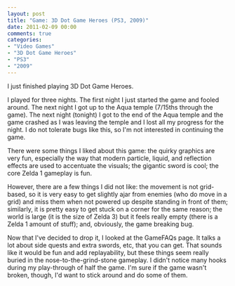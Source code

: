 ```yaml
---
layout: post
title: "Game: 3D Dot Game Heroes (PS3, 2009)"
date: 2011-02-09 00:00
comments: true
categories:
- "Video Games"
- "3D Dot Game Heroes"
- "PS3"
- "2009"
---
```


I just finished playing 3D Dot Game Heroes.

I played for three nights. The first night I just started the
game and fooled around. The next night I got up to the Aqua temple
(7/15ths through the game). The next night (tonight) I got to the
end of the Aqua temple and the game crashed as I was leaving the
temple and I lost all my progress for the night. I do not tolerate
bugs like this, so I'm not interested in continuing the game.

There were some things I liked about this game: the quirky
graphics are very fun, especially the way that modern particle,
liquid, and reflection effects are used to accentuate the visuals;
the gigantic sword is cool; the core Zelda 1 gameplay is fun.

However, there are a few things I did not like: the movement is
not grid-based, so it is very easy to get slightly ajar from
enemies (who do move in a grid) and miss them when not powered up
despite standing in front of them; similarly, it is pretty easy to
get stuck on a corner for the same reason; the world is large (it
is the size of Zelda 3) but it feels really empty (there is a
Zelda 1 amount of stuff); and, obviously, the game breaking
bug.

Now that I've decided to drop it, I looked at the GameFAQs
page. It talks a lot about side quests and extra swords, etc, that
you can get. That sounds like it would be fun and add
replayability, but these things seem really buried in the
nose-to-the-grind-stone gameplay. I didn't notice many hooks
during my play-through of half the game. I'm sure if the game
wasn't broken, though, I'd want to stick around and do some of
them.
